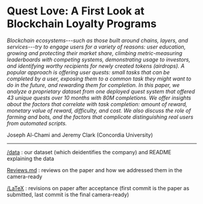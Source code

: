 # Quest Love: A First Look at Blockchain Loyalty Programs

*Blockchain ecosystems---such as those built around chains, layers, and services---try to engage users for a variety of reasons: user education, growing and protecting their market share, climbing metric-measuring leaderboards with competing systems, demonstrating usage to investors, and identifying worthy recipients for newly created tokens (airdrops). A popular approach is offering user quests: small tasks that can be completed by a user, exposing them to a common task they might want to do in the future, and rewarding them for completion. In this paper, we analyze a proprietary dataset from one deployed quest system that offered 43 unique quests over 10 months with 80M completions. We offer insights about the factors that correlate with task completion: amount of reward, monetary value of reward, difficulty, and cost. We also discuss the role of farming and bots, and the factors that complicate distinguishing real users from automated scripts.*

Joseph Al-Chami and Jeremy Clark (Concordia University)

------

[/data](/data) : our dataset (which deidentifies the company) and README explaining the data

[Reviews.md](Reviews.md) : reviews on the paper and how we addressed them in the camera-ready

[/LaTeX](/LaTeX) : revisions on paper after acceptance (first commit is the paper as submitted, last commit is the final camera-ready)
